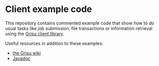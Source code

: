 Client example code
=================

This repository contains commented example code that show how to do usual tasks like job submission, file transactions or information retrieval using  the [Grisu client library](https://github.com/grisu/grisu/wiki/Grisu-client-library).

Useful resources in addition to these examples:

- [the Grisu wiki](https://github.com/grisu/grisu/wiki)
- [Javadoc](https://code.arcs.org.au/hudson/me/my-views/view/My%20stuff/job/Grisu-SNAPSHOT/javadoc)

